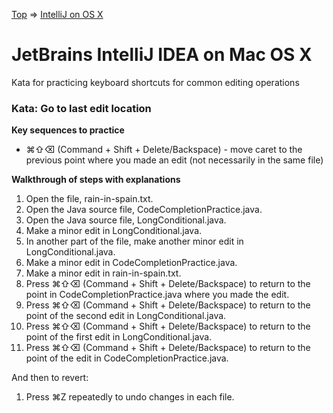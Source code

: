 [Top](README.md) => [IntelliJ on OS X](ij-osx.md)

# JetBrains IntelliJ IDEA on Mac OS X

Kata for practicing keyboard shortcuts for common editing operations

### Kata: Go to last edit location

**Key sequences to practice**

- ⌘⇧⌫ (Command + Shift + Delete/Backspace) - move caret to the previous point where you made an edit (not necessarily in the same file)

**Walkthrough of steps with explanations**

1. Open the file, rain-in-spain.txt.
1. Open the Java source file, CodeCompletionPractice.java.
1. Open the Java source file, LongConditional.java.
1. Make a minor edit in LongConditional.java.
1. In another part of the file, make another minor edit in LongConditional.java.
1. Make a minor edit in CodeCompletionPractice.java.
1. Make a minor edit in rain-in-spain.txt.
1. Press ⌘⇧⌫ (Command + Shift + Delete/Backspace) to return to the point in CodeCompletionPractice.java where you made the edit.
1. Press ⌘⇧⌫ (Command + Shift + Delete/Backspace) to return to the point of the second edit in LongConditional.java.
1. Press ⌘⇧⌫ (Command + Shift + Delete/Backspace) to return to the point of the first edit in LongConditional.java.
1. Press ⌘⇧⌫ (Command + Shift + Delete/Backspace) to return to the point of the edit in CodeCompletionPractice.java.

And then to revert:

1. Press ⌘Z repeatedly to undo changes in each file.
